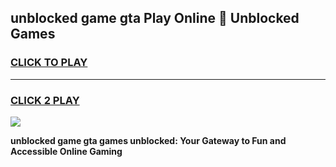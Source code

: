 
## unblocked game gta Play Online 👋 Unblocked Games
<h3>
<a href="https://premium.freeplayer.one?title=unblocked_game_gta&ref=19F">CLICK TO PLAY</a></h3>
<hr>

<h3>
<a href="https://premium.freeplayer.one?title=unblocked_game_gta&ref=19F">CLICK 2 PLAY</a>
  
</h3>

<a href="https://premium.freeplayer.one?title=unblocked_game_gta&ref=19F"><img src="https://clearcache.store/games.png"></a>


**unblocked game gta games unblocked: Your Gateway to Fun and Accessible Online Gaming**
